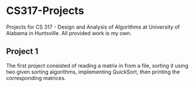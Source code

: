 # CS317-Projects

Projects for CS 317 - Design and Analysis of Algorithms at University of Alabama in Huntsville. All provided work is my own. 

## Project 1

The first project consisted of reading a matrix in from a file, sorting it using two given sorting algorithms, implementing QuickSort, then printing the corresponding matrices.